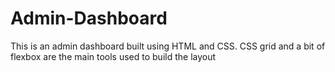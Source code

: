 # Admin-Dashboard
This is an admin dashboard built using HTML and CSS. CSS grid and a bit of flexbox are the main tools used to build the layout
